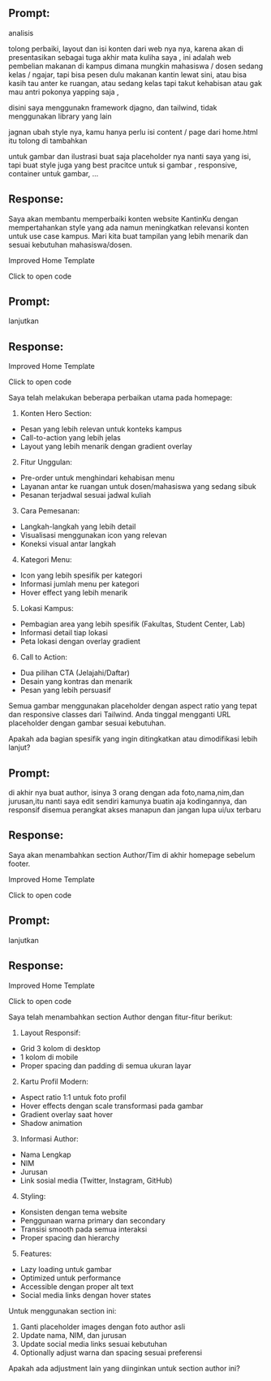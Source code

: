 ## Prompt:
analisis

tolong perbaiki, layout dan isi konten dari web nya nya, karena akan di presentasikan sebagai tuga akhir mata kuliha saya , ini adalah web pembelian makanan di kampus dimana mungkin mahasiswa / dosen sedang kelas / ngajar, tapi bisa pesen dulu makanan kantin lewat sini, atau bisa kasih tau anter ke ruangan, atau sedang kelas tapi takut kehabisan atau gak mau antri pokonya yapping saja ,

disini saya menggunakn framework djagno, dan tailwind, tidak menggunakan library yang lain

jagnan ubah style nya, kamu hanya perlu isi content / page dari home.html itu tolong di tambahkan

untuk gambar dan ilustrasi buat saja placeholder nya nanti saya yang isi, tapi buat style juga yang best pracitce untuk si gambar , responsive, container untuk gambar, ...

## Response:
Saya akan membantu memperbaiki konten website KantinKu dengan mempertahankan style yang ada namun meningkatkan relevansi konten untuk use case kampus. Mari kita buat tampilan yang lebih menarik dan sesuai kebutuhan mahasiswa/dosen.

Improved Home Template

Click to open code

## Prompt:
lanjutkan

## Response:
Improved Home Template

Click to open code

Saya telah melakukan beberapa perbaikan utama pada homepage:

1.  Konten Hero Section:

*   Pesan yang lebih relevan untuk konteks kampus
*   Call-to-action yang lebih jelas
*   Layout yang lebih menarik dengan gradient overlay

2.  Fitur Unggulan:

*   Pre-order untuk menghindari kehabisan menu
*   Layanan antar ke ruangan untuk dosen/mahasiswa yang sedang sibuk
*   Pesanan terjadwal sesuai jadwal kuliah

3.  Cara Pemesanan:

*   Langkah-langkah yang lebih detail
*   Visualisasi menggunakan icon yang relevan
*   Koneksi visual antar langkah

4.  Kategori Menu:

*   Icon yang lebih spesifik per kategori
*   Informasi jumlah menu per kategori
*   Hover effect yang lebih menarik

5.  Lokasi Kampus:

*   Pembagian area yang lebih spesifik (Fakultas, Student Center, Lab)
*   Informasi detail tiap lokasi
*   Peta lokasi dengan overlay gradient

6.  Call to Action:

*   Dua pilihan CTA (Jelajahi/Daftar)
*   Desain yang kontras dan menarik
*   Pesan yang lebih persuasif

Semua gambar menggunakan placeholder dengan aspect ratio yang tepat dan responsive classes dari Tailwind. Anda tinggal mengganti URL placeholder dengan gambar sesuai kebutuhan.

Apakah ada bagian spesifik yang ingin ditingkatkan atau dimodifikasi lebih lanjut?

## Prompt:
di akhir nya buat author, isinya 3 orang dengan ada foto,nama,nim,dan jurusan,itu nanti saya edit sendiri kamunya buatin aja kodingannya, dan responsif disemua perangkat akses manapun dan jangan lupa ui/ux terbaru

## Response:
Saya akan menambahkan section Author/Tim di akhir homepage sebelum footer.

Improved Home Template

Click to open code

## Prompt:
lanjutkan

## Response:
Improved Home Template

Click to open code

Saya telah menambahkan section Author dengan fitur-fitur berikut:

1.  Layout Responsif:

*   Grid 3 kolom di desktop
*   1 kolom di mobile
*   Proper spacing dan padding di semua ukuran layar

2.  Kartu Profil Modern:

*   Aspect ratio 1:1 untuk foto profil
*   Hover effects dengan scale transformasi pada gambar
*   Gradient overlay saat hover
*   Shadow animation

3.  Informasi Author:

*   Nama Lengkap
*   NIM
*   Jurusan
*   Link sosial media (Twitter, Instagram, GitHub)

4.  Styling:

*   Konsisten dengan tema website
*   Penggunaan warna primary dan secondary
*   Transisi smooth pada semua interaksi
*   Proper spacing dan hierarchy

5.  Features:

*   Lazy loading untuk gambar
*   Optimized untuk performance
*   Accessible dengan proper alt text
*   Social media links dengan hover states

Untuk menggunakan section ini:

1.  Ganti placeholder images dengan foto author asli
2.  Update nama, NIM, dan jurusan
3.  Update social media links sesuai kebutuhan
4.  Optionally adjust warna dan spacing sesuai preferensi

Apakah ada adjustment lain yang diinginkan untuk section author ini?

